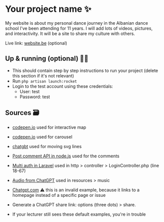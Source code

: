 # Your project name ✨

My website is about my personal dance journey in the Albanian dance school I've been attending for 11 years. I will add lots of videos, pictures, and interactivity. It will be a site to share my culture with others.

Live link: [website.be](website.be) (optional)

## Up & running (optional) 🏃‍➡️

- This should contain step by step instructions to run your project (delete this section if it's not relevant)
- Run `php artisan launch:rocket`
- Login to the test account using these credentials:
  - User: test
  - Password: test

## Sources 🗃️

- [codepen.io](https://codepen.io/mirichan/pen/jEBmyG) used for interactive map
- [codepen.io](https://codepen.io/Luxplanjay/pen/JparYJ) used for carousel
- [chatgbt](https://chatgpt.com/share/6764b939-25dc-8000-96bb-86354bf01317) used for moving svg lines
- [Post comment API in node.js](https://www.youtube.com/watch?v=wCa7CxVERJk&t=103s) used for the comments

- [Multi auth in Laravel](https://stackoverflow.com/questions/50514738/multi-auth-use-one-page-login-laravel) used in http > controller > LoginController.php (line 18-67)
- [Audio from ChatGPT](https://chatgpt.com/c/66dae37e-6da8-8001-99ab-245ad328416a) used in resources > music
- [Chatgpt.com](https://chatgpt.com) ⚠️ this is an invalid example, because it links to a homepage instead of a specific page or issue
- Generate a ChatGPT share link: options (three dots) > share.
- If your lecturer still sees these default examples, you're in trouble
